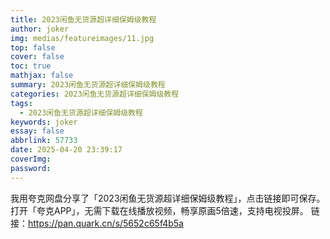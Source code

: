 ```yaml
---
title: 2023闲鱼无货源超详细保姆级教程
author: joker
img: medias/featureimages/11.jpg
top: false
cover: false
toc: true
mathjax: false
summary: 2023闲鱼无货源超详细保姆级教程
categories: 2023闲鱼无货源超详细保姆级教程
tags:
  - 2023闲鱼无货源超详细保姆级教程
keywords: joker
essay: false
abbrlink: 57733
date: 2025-04-20 23:39:17
coverImg:
password:
---
```


我用夸克网盘分享了「2023闲鱼无货源超详细保姆级教程」，点击链接即可保存。打开「夸克APP」，无需下载在线播放视频，畅享原画5倍速，支持电视投屏。
链接：https://pan.quark.cn/s/5652c65f4b5a
